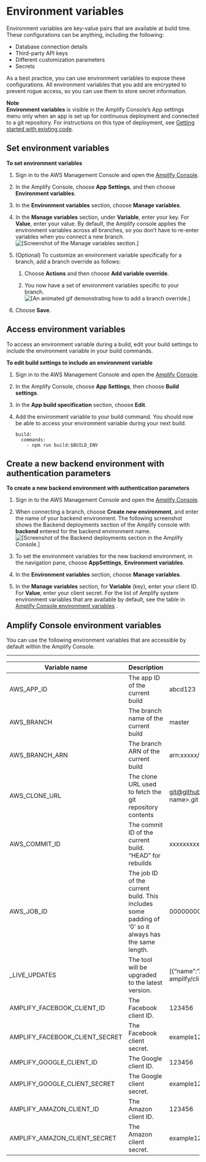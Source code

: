 # Environment variables<a name="environment-variables"></a>

Environment variables are key\-value pairs that are available at build time\. These configurations can be anything, including the following:
+ Database connection details
+ Third\-party API keys
+ Different customization parameters
+ Secrets

As a best practice, you can use environment variables to expose these configurations\. All environment variables that you add are encrypted to prevent rogue access, so you can use them to store secret information\.

**Note**  
**Environment variables** is visible in the Amplify Console’s App settings menu only when an app is set up for continuous deployment and connected to a git repository\. For instructions on this type of deployment, see [Getting started with existing code](getting-started.md)\.

## Set environment variables<a name="setting-env-vars"></a>

**To set environment variables**

1. Sign in to the AWS Management Console and open the [Amplify Console](https://console.aws.amazon.com/amplify/)\.

1. In the Amplify Console, choose **App Settings**, and then choose **Environment variables**\.

1. In the **Environment variables** section, choose **Manage variables**\.

1. In the **Manage variables** section, under **Variable**, enter your key\. For **Value**, enter your value\. By default, the Amplify console applies the environment variables across all branches, so you don’t have to re\-enter variables when you connect a new branch\.  
![\[Screenshot of the Manage variables section.\]](http://docs.aws.amazon.com/amplify/latest/userguide/images/envvars.png)

1. \(Optional\) To customize an environment variable specifically for a branch, add a branch override as follows: 

   1. Choose **Actions** and then choose **Add variable override**\.

   1. You now have a set of environment variables specific to your branch\.  
![\[An animated gif demonstrating how to add a branch override.\]](http://docs.aws.amazon.com/amplify/latest/userguide/images/reuse-backend.gif)

1. Choose **Save**\.

## Access environment variables<a name="access-env-vars"></a>

To access an environment variable during a build, edit your build settings to include the environment variable in your build commands\.

**To edit build settings to include an environment variable**

1. Sign in to the AWS Management Console and open the [Amplify Console](https://console.aws.amazon.com/amplify/)\.

1. In the Amplify Console, choose **App Settings**, then choose **Build settings**\.

1. In the **App build specification** section, choose **Edit**\.

1. Add the environment variable to your build command\. You should now be able to access your environment variable during your next build\.

   ```
   build:
     commands:
       - npm run build:$BUILD_ENV
   ```

## Create a new backend environment with authentication parameters<a name="creating-a-new-backend-environment-with-authentication-parameters"></a>

**To create a new backend environment with authentication parameters**

1. Sign in to the AWS Management Console and open the [Amplify Console](https://console.aws.amazon.com/amplify/)\.

1. When connecting a branch, choose **Create new environment**, and enter the name of your backend environment\. The following screenshot shows the Backend deployments section of the Amplify console with **backend** entered for the backend environment name\.  
![\[Screenshot of the Backend deployments section in the Amplify Console.\]](http://docs.aws.amazon.com/amplify/latest/userguide/images/amplify-newenvironment-1.png)

1. To set the environment variables for the new backend environment, in the navigation pane, choose **AppSettings**, **Environment variables**\.

1. In the **Environment variables** section, choose **Manage variables**\.

1. In the **Manage variables** section, for **Variable** \(key\), enter your client ID\. For **Value**, enter your client secret\. For the list of Amplify system environment variables that are available by default, see the table in [Amplify Console environment variables](#amplify-console-environment-variables) \. 

## Amplify Console environment variables<a name="amplify-console-environment-variables"></a>

You can use the following environment variables that are accessible by default within the Amplify Console\.


****  

| Variable name | Description | Example value | 
| --- | --- | --- | 
|  AWS\_APP\_ID  |  The app ID of the current build  |  abcd123  | 
|  AWS\_BRANCH  |  The branch name of the current build  |  master  | 
|  AWS\_BRANCH\_ARN  |  The branch ARN of the current build  |  arn:xxxxx/xxxx/xxxxx  | 
|  AWS\_CLONE\_URL  |  The clone URL used to fetch the git repository contents  |   [git@github\.com](mailto:git@github.com):<user\-name>/<repo\-name>\.git  | 
|  AWS\_COMMIT\_ID  |  The commit ID of the current build\. “HEAD” for rebuilds  |  xxxxxxxxxxxxxxxxxx  | 
|  AWS\_JOB\_ID  |  The job ID of the current build\. This includes some padding of ‘0’ so it always has the same length\.  |  0000000001  | 
|  \_LIVE\_UPDATES  |  The tool will be upgraded to the latest version\.  |  \[\{“name”:”Amplify CLI”,”pkg”:”@aws\-amplify/cli”,”type”:”npm”,”version”:”latest”\}\]  | 
|  AMPLIFY\_FACEBOOK\_CLIENT\_ID  |  The Facebook client ID\.  |  123456  | 
|  AMPLIFY\_FACEBOOK\_CLIENT\_SECRET  |  The Facebook client secret\.  |  example123456  | 
|  AMPLIFY\_GOOGLE\_CLIENT\_ID  |  The Google client ID\.  |  123456  | 
|  AMPLIFY\_GOOGLE\_CLIENT\_SECRET  |  The Google client secret\.  |  example123456  | 
|  AMPLIFY\_AMAZON\_CLIENT\_ID  |  The Amazon client ID\.  |  123456  | 
|  AMPLIFY\_AMAZON\_CLIENT\_SECRET  |  The Amazon client secret\.  |  example123456  | 